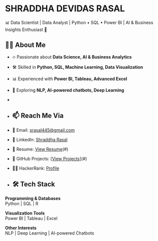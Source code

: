 # SHRADDHA DEVIDAS RASAL

📊 Data Scientist | Data Analyst | Python • SQL • Power BI | AI & Business Insights Enthusiast 🚀


## 👩‍💻 About Me
- 🔥 Passionate about **Data Science, AI & Business Analytics**
- 🛠 Skilled in **Python, SQL, Machine Learning, Data Visualization**
- 📊 Experienced with **Power BI, Tableau, Advanced Excel**
- 🤖 Exploring **NLP, AI-powered chatbots, Deep Learning**
- 

- ## 📫 Reach Me Via
- 📧 Email: [srasal445@gmail.com](mailto:srasal445@gmail.com)  
- 💼 LinkedIn: [Shraddha Rasal](https://www.linkedin.com/in/shraddha-rasal-63bb9632b)  
- 📄 Resume: [View Resume](file:///C:/Users/PC/Downloads/SHRADDHA%20RESUME.pdf)(#)  
- 🔗 GitHub Projects: [[View Projects](https://github.com/)](#)  
- 🧑‍💻 HackerRank: [Profile](https://www.hackerrank.com/profile/srasal445)

- ## 🛠 Tech Stack
**Programming & Databases**  
Python | SQL | R  

**Visualization Tools**  
Power BI | Tableau | Excel  

**Other Interests**  
NLP | Deep Learning | AI-powered Chatbots
